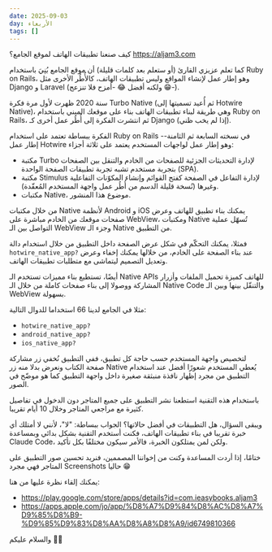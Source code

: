 ```yaml
---
date: 2025-09-03
day: الأربعاء
tags: []
---
```


كيف صنعنا تطبيقات الهاتف لموقع الجامع؟
https://aljam3.com

كما تعلم عزيزي القارئ (أو ستعلم بعد كلمات قليلة) أن موقع الجامع بُنِيَ باستخدام Ruby on Rails، وهو إطار عمل لإنشاء المواقع وليس تطبيقات الهاتف، كالأُطُر الأخرى مثل Django و Laravel (ولكنه أفضل 😂 -أمزح فلا تنزعج 😁-).

سنة 2020 ظهرت لأول مرة فكرة Turbo Native (ثم أُعيد تسميتها إلى Hotwire Native)، وهي طريقة لبناء تطبيقات الهاتف بناء على موقعك المبني باستخدام Ruby on Rails، ثم انتشرت الفكرة إلى أُطُر عمل أخرى كـ Django (إذا لم يخب ظني).

الفكرة ببساطة تعتمد على استخدام Ruby on Rails -في نسخته السابعة ثم الثامنة- إطار عمل Hotwire وهو إطار عمل لواجهات المستخدم يعتمد على ثلاثة أجزاء:

- مكتبة Turbo لإدارة التحديثات الجزئية للصفحات من الخادم والتنقل بين الصفحات بتجربة مستخدم تشبه تجربة تطبيقات الصفحة الواحدة (SPA).
- مكتبة Stimulus لإدارة التفاعل في الصفحة كفتح القوائم وإنشاء المكوّنات التفاعلية وغيرها (نُسخة قليلة الدسم من أُطُر عمل واجهة المستخدم المُعقّدة).
- مكتبات Native، موضوع هذا المنشور.

من خلال مكتبات Native لأنظمة Android و iOS يمكنك بناء تطبيق للهاتف وعرض صفحات موقعك من الخادم مباشرة على WebView، ومكتبات Native تُسهّل عملية التواصل بين الـ WebView وجزء الـ Native من التطبيق.

فمثلا، يمكنك التحكّم في شكل عرض الصفحة داخل التطبيق من خلال استخدام دالة `hotwire_native_app?` عند بناء الصفحة على الخادم، من خلالها يمكنك إخفاء وعرض وتعديل التصميم ليتماشى مع متطلبات تطبيقات الهاتف.

أيضًا، تستطيع بناء مميزات تستخدم الـ Native APIs للهاتف كميزة تحميل الملفات وأزرار المشاركة ووصولا إلى بناء صفحات كاملة من خلال الـ Native Code والتنقّل بينها وبين الـ WebView بسهولة.

مثلا في الجامع لدينا 66 استخداما للدوال التالية:
- `hotwire_native_app?`
- `android_native_app?`
- `ios_native_app?`

لتخصيص واجهة المستخدم حسب حاجة كل تطبيق، ففي التطبيق نُخفي زر مشاركة صفحة الكتاب ونعرض بدلا منه زر Native يُعطي المستخدم شعورًا أفضل عند استخدام التطبيق من مجرد إظهار نافذة منبثقة صغيرة داخل واجهة التطبيق كما هو موضّح في الصور.

باستخدام هذه التقنية استطعنا نشر التطبيق على جميع المتاجر دون الدخول في تفاصيل كثيرة مع مراجعي المتاجر وخلال 10 أيام تقريبا.

ويبقى السؤال، هل التطبيقات في أفضل حالاتها؟ الجواب ببساطة: "لا"، لأنني لا أمتلك أي خبرة تقريبا في بناء تطبيقات الهاتف، فكنت أستخدم التقنية بشكل بدائي وبمساعدة Claude Code، ولكن لمن يمتلكون الخبرة، فالأمر سيكون مختلفًا بكل تأكيد.

ختامًا، إذا أردت المساعدة وكنت من إخواننا المصممين، فنريد تحسين صور التطبيق على المتاجر فهي مجرد Screenshots حاليا 😁

يمكنك إلقاء نظرة عليها من هنا:
- https://play.google.com/store/apps/details?id=com.ieasybooks.aljam3
- https://apps.apple.com/jo/app/%D8%A7%D9%84%D8%AC%D8%A7%D9%85%D8%B9-%D9%85%D9%83%D8%AA%D8%A8%D8%A9/id6749810366

والسلام عليكم 👋🏻
